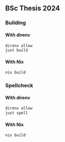 ## BSc Thesis 2024

### Building

#### With direnv
```sh
direnv allow
just build
```

#### With Nix
```sh
nix build
```

### Spellcheck

#### With direnv
```sh
direnv allow
just spell
```

#### With Nix
```sh
nix build
```
